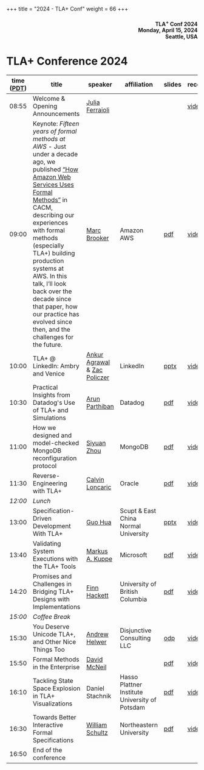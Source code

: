 +++
title = "2024 - TLA+ Conf"
weight = 66
+++

<div align="right">
<h4>

TLA<sup>+</sup> Conf 2024<br>
Monday, April 15, 2024<br>
Seattle, USA<br>
</h4>
</div>

# TLA+ Conference 2024


time ([PDT](https://www.timeanddate.com/time/zone/usa/seattle))  | title  | speaker | affiliation | slides | recording |
------|--------|---------|--------|------------|-----|
08:55 | Welcome & Opening Announcements | [Julia Ferraioli](https://www.linkedin.com/in/juliaferraioli/) | | | [video](https://youtu.be/tlbbSbbl7l8) |
09:00 | Keynote: *Fifteen years of formal methods at AWS* - Just under a decade ago, we published [“How Amazon Web Services Uses Formal Methods”](https://www.amazon.science/publications/how-amazon-web-services-uses-formal-methods) in CACM, describing our experiences with formal methods (especially TLA+) building production systems at AWS. In this talk, I’ll look back over the decade since that paper, how our practice has evolved since then, and the challenges for the future. | [Marc Brooker](https://www.linkedin.com/in/marc-brooker-b431772b/) | Amazon AWS | [pdf](MarcBrooker-FifteenYearsOfTLAPlus.pdf) | [video](https://youtu.be/HxP4wi4DhA0) |
10:00 | TLA+ @ LinkedIn: Ambry and Venice | [Ankur Agrawal](https://www.linkedin.com/in/erankuragr/) & [Zac Policzer](https://www.linkedin.com/in/zac-policzer-41160157/) | LinkedIn | [pptx](ZacPoliczer_AnkurAgrawal-TLAPlusAtLinkedInAmbryVenice.pptx) | [video](https://youtu.be/Jz0J5N77QKk) |
10:30 | Practical Insights from Datadog's Use of TLA+ and Simulations | [Arun Parthiban](https://www.linkedin.com/in/arunparthiban/) | Datadog | [pdf](ArunParthiban-PracticalInsightsFromDatadogUseOfTLAAndSimulations.pdf) | [video](https://youtu.be/B28KMgD7Fd4) |
11:00 | How we designed and model-checked MongoDB reconfiguration protocol | [Siyuan Zhou](https://www.linkedin.com/in/siyuan-zhou-5b477817/) | MongoDB | [pdf](SiyuanZhou-HowWeDesignedAndModelCheckedMongoDBReconfigurationProtocol.pdf) | [video](https://youtu.be/-eAktIBUhHA) |
11:30 | Reverse-Engineering with TLA+ | [Calvin Loncaric](https://calvin.loncaric.us) | Oracle | [pdf](CalvinLoncaric-ReverseEngineeringWithTLAPlus.pdf) | [video](https://youtu.be/dGBSeagCAxw) |
_12:00_ |	*Lunch* |
13:00 | Specification-Driven Development With TLA+ | [Guo Hua](https://github.com/ybbh) | Scupt & East China Normal University | [pptx](GuoHua-SpecificationDrivenDevelopmentWithTLAPlus.pptx) | [video](https://youtu.be/aef5UPd1IOM) |
13:40 | Validating System Executions with the TLA+ Tools | [Markus A. Kuppe](https://www.linkedin.com/in/markus-kuppe-643559180/) | Microsoft | [pdf](MarkusAKuppe-ValidatingSystemExecutionsWithTheTLAPlusTools.pdf) | [video](https://youtu.be/NZmON-XmrkI) |
14:20 | Promises and Challenges in Bridging TLA+ Designs with Implementations | [Finn Hackett](https://fhackett.github.io) | University of British Columbia | [pdf](FinnHackett-PromisesAndChallengesInBridgingTLAPlusDesignsWithImplementations.pdf) | [video](https://youtu.be/W6DrQk8o5tk) |
_15:00_ | *Coffee Break* |
15:30 | You Deserve Unicode TLA+, and Other Nice Things Too | [Andrew Helwer](https://www.linkedin.com/in/ahelwer/) | Disjunctive Consulting LLC | [odp](AndrewHelwer-YouDeserveUnicodeTLAPlus.odp) | [video](https://youtu.be/PKgzljNez9Q) |
15:50 | Formal Methods in the Enterprise | [David McNeil](https://david-mcneil.com) |  | [pdf](DavidMcNeil-FormalMethodsEnterprise.pdf) | [video](https://youtu.be/XWn3abFosY4) |
16:10 | Tackling State Space Explosion in TLA+ Visualizations | Daniel Stachnik | Hasso Plattner Institute University of Potsdam | [pdf](/2024/DanielStachnik-TacklingStateSpaceExplosionInTLAPlusSpecs.pdf) | [video](https://youtu.be/CSl4uC9MZJM) |
16:30 | Towards Better Interactive Formal Specifications | [William Schultz](https://will62794.github.io) | Northeastern University | [pdf](/2024/WillSchultz-TowardsBetterInteractiveFormalSpecifications.pdf) | [video](https://youtu.be/kSSWmxQLvmw) |
16:50 | End of the conference |
